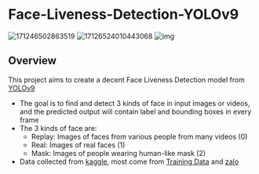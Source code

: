 # Face-Liveness-Detection-YOLOv9


![171246502863519](https://github.com/Woww2711/Face-Liveness-Detection-with-YOLOv9/assets/120792827/1ccfcf1f-664b-47bf-abb4-89e46f4f091d)
![17126524010443068](https://github.com/Woww2711/Face-Liveness-Detection-with-YOLOv9/assets/120792827/ce8e6115-6c80-483c-84c6-73e5849aed2f)
![img](https://github.com/Woww2711/Face-Liveness-Detection-with-YOLOv9/assets/120792827/35c65c78-d618-45bd-9eb1-f4aaea622f06)


## Overview
This project aims to create a decent Face Liveness Detection model from [YOLOv9](https://docs.ultralytics.com/models/yolov9/)
- The goal is to find and detect 3 kinds of face in input images or videos, and the predicted output will contain label and bounding boxes in every frame
- The 3 kinds of face are:
  + Replay: Images of faces from various people from many videos (0)
  + Real: Images of real faces (1)
  + Mask: Images of people wearing human-like mask (2)
- Data collected from [kaggle](kaggle.com), most come from [Training Data](https://www.kaggle.com/trainingdatapro) and [zalo](https://www.kaggle.com/datasets/hlly34/liveness-detection-zalo-2022)

